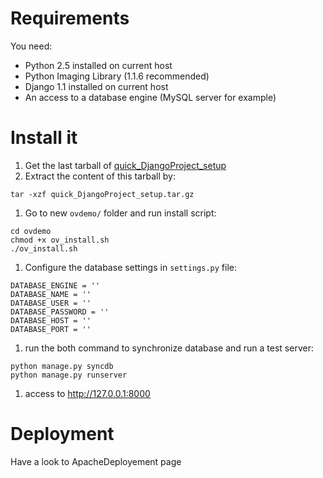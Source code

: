 # Requirements #
You need:
  * Python 2.5 installed on current host
  * Python Imaging Library (1.1.6 recommended)
  * Django 1.1 installed on current host
  * An access to a database engine (MySQL server for example)

# Install it #
  1. Get the last tarball of [quick\_DjangoProject\_setup](http://openvolunteer.googlecode.com/files/quick_DjangoProject_setup.tar.gz)
  1. Extract the content of this tarball by:
```
tar -xzf quick_DjangoProject_setup.tar.gz 
```
  1. Go to new `ovdemo/` folder and run install script:
```
cd ovdemo
chmod +x ov_install.sh 
./ov_install.sh
```
  1. Configure the database settings in `settings.py` file:
```
DATABASE_ENGINE = ''
DATABASE_NAME = ''
DATABASE_USER = ''
DATABASE_PASSWORD = ''
DATABASE_HOST = ''
DATABASE_PORT = ''
```
  1. run the both command to synchronize database and run a test server:
```
python manage.py syncdb
python manage.py runserver
```
  1. access to http://127.0.0.1:8000

# Deployment #
Have a look to ApacheDeployement page